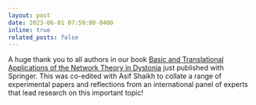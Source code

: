 ```yaml
---
layout: post
date: 2023-06-01 07:59:00-0400
inline: true
related_posts: false
---
```



A huge thank you to all authors in our book [Basic and Translational Applications of the Network Theory in Dystonia](https://link.springer.com/book/10.1007/978-3-031-26220-3) just published with Springer.  This was co-edited with Asif Shaikh to collate a range of experimental papers and reflections from an international panel of experts that lead research on this important topic! 